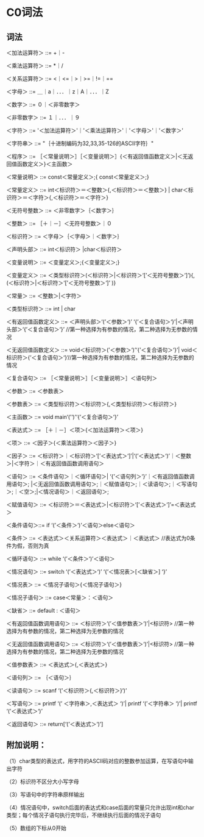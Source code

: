 # C0词法
## 词法
＜加法运算符＞ ::= +｜-

＜乘法运算符＞  ::= *｜/

＜关系运算符＞  ::=  <｜<=｜>｜>=｜!=｜==

＜字母＞   ::= ＿｜a｜．．．｜z｜A｜．．．｜Z

＜数字＞   ::= ０｜＜非零数字＞

＜非零数字＞  ::= １｜．．．｜９

＜字符＞    ::=  '＜加法运算符＞'｜'＜乘法运算符＞'｜'＜字母＞'｜'＜数字＞'

＜字符串＞   ::=  "｛十进制编码为32,33,35-126的ASCII字符｝"

＜程序＞    ::= ［＜常量说明＞］［＜变量说明＞］{＜有返回值函数定义＞|＜无返回值函数定义＞}＜主函数＞

＜常量说明＞ ::=  const＜常量定义＞;{ const＜常量定义＞;}

＜常量定义＞   ::=   int＜标识符＞＝＜整数＞{,＜标识符＞＝＜整数＞}
                               | char＜标识符＞＝＜字符＞{,＜标识符＞＝＜字符＞}

＜无符号整数＞  ::= ＜非零数字＞｛＜数字＞｝

＜整数＞        ::= ［＋｜－］＜无符号整数＞｜０

＜标识符＞    ::=  ＜字母＞｛＜字母＞｜＜数字＞｝

＜声明头部＞   ::=  int＜标识符＞ |char＜标识符＞

＜变量说明＞  ::= ＜变量定义＞;{＜变量定义＞;}

＜变量定义＞  ::= ＜类型标识符＞(＜标识符＞|＜标识符＞‘[’＜无符号整数＞‘]’){,(＜标识符＞|＜标识符＞‘[’＜无符号整数＞‘]’ )}

＜常量＞   ::=  ＜整数＞|＜字符＞

＜类型标识符＞      ::=  int | char

＜有返回值函数定义＞  ::=  ＜声明头部＞‘(’＜参数＞‘)’ ‘{’＜复合语句＞‘}’|＜声明头部＞‘{’＜复合语句＞‘}’  //第一种选择为有参数的情况，第二种选择为无参数的情况

＜无返回值函数定义＞  ::= void＜标识符＞(’＜参数＞‘)’‘{’＜复合语句＞‘}’| void＜标识符＞{’＜复合语句＞‘}’//第一种选择为有参数的情况，第二种选择为无参数的情况

＜复合语句＞   ::=  ［＜常量说明＞］［＜变量说明＞］＜语句列＞

＜参数＞    ::= ＜参数表＞

＜参数表＞    ::=  ＜类型标识符＞＜标识符＞{,＜类型标识符＞＜标识符＞}

＜主函数＞    ::= void main‘(’‘)’‘{’＜复合语句＞‘}’

＜表达式＞    ::= ［＋｜－］＜项＞{＜加法运算符＞＜项＞}

＜项＞     ::= ＜因子＞{＜乘法运算符＞＜因子＞}

＜因子＞    ::= ＜标识符＞｜＜标识符＞‘[’＜表达式＞‘]’|‘(’＜表达式＞‘)’｜＜整数＞|＜字符＞｜＜有返回值函数调用语句＞         

＜语句＞    ::= ＜条件语句＞｜＜循环语句＞| ‘{’＜语句列＞‘}’｜＜有返回值函数调用语句＞; 
|＜无返回值函数调用语句＞;｜＜赋值语句＞;｜＜读语句＞;｜＜写语句＞;｜＜空＞;|＜情况语句＞｜＜返回语句＞;

＜赋值语句＞   ::=  ＜标识符＞＝＜表达式＞|＜标识符＞‘[’＜表达式＞‘]’=＜表达式＞

＜条件语句＞::= if ‘(’＜条件＞‘)’＜语句＞else＜语句＞

＜条件＞    ::=  ＜表达式＞＜关系运算符＞＜表达式＞｜＜表达式＞ //表达式为0条件为假，否则为真

＜循环语句＞   ::=  while ‘(’＜条件＞‘)’＜语句＞

＜情况语句＞  ::=  switch ‘(’＜表达式＞‘)’ ‘{’＜情况表＞[＜缺省＞] ‘}’

＜情况表＞   ::=  ＜情况子语句＞{＜情况子语句＞}

＜情况子语句＞  ::=  case＜常量＞：＜语句＞

＜缺省＞   ::=  default : ＜语句＞

＜有返回值函数调用语句＞ ::= ＜标识符＞‘(’＜值参数表＞‘)’|<标识符> //第一种选择为有参数的情况，第二种选择为无参数的情况

＜无返回值函数调用语句＞ ::= ＜标识符＞‘(’＜值参数表＞‘)’|<标识符> //第一种选择为有参数的情况，第二种选择为无参数的情况

＜值参数表＞   ::= ＜表达式＞{,＜表达式＞}

＜语句列＞   ::= ｛＜语句＞｝

＜读语句＞    ::=  scanf ‘(’＜标识符＞{,＜标识符＞}‘)’

＜写语句＞    ::= printf ‘(’ ＜字符串＞,＜表达式＞ ‘)’| printf ‘(’＜字符串＞ ‘)’| printf ‘(’＜表达式＞‘)’

＜返回语句＞   ::=  return[‘(’＜表达式＞‘)’]     

## 附加说明：

（1）char类型的表达式，用字符的ASCII码对应的整数参加运算，在写语句中输出字符

（2）标识符不区分大小写字母

（3）写语句中的字符串原样输出 

（4）情况语句中，switch后面的表达式和case后面的常量只允许出现int和char类型；每个情况子语句执行完毕后，不继续执行后面的情况子语句 

（5）数组的下标从0开始
